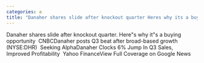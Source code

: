 ```yaml
---
categories: a
title: "Danaher shares slide after knockout quarter Heres why its a buying opportunity  CNBC"
---
```

Danaher shares slide after knockout quarter. Here"s why it"s a buying opportunity&nbsp;&nbsp;CNBCDanaher posts Q3 beat after broad-based growth (NYSE:DHR)&nbsp;&nbsp;Seeking AlphaDanaher Clocks 6% Jump In Q3 Sales, Improved Profitability&nbsp;&nbsp;Yahoo FinanceView Full Coverage on Google News